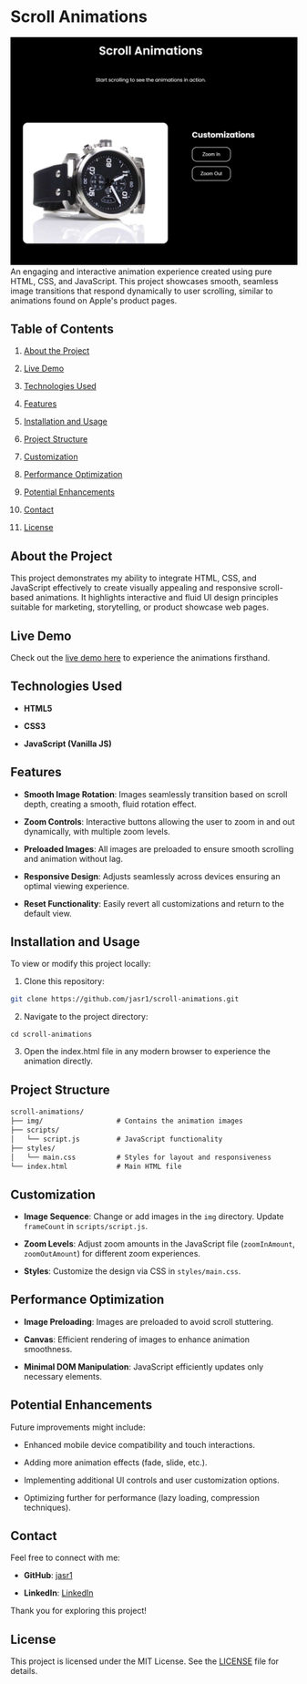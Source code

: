 # Scroll Animations
![Scroll Animation Preview](assets/scroll-preview.png)
An engaging and interactive animation experience created using pure HTML, CSS, and JavaScript. This project showcases smooth, seamless image transitions that respond dynamically to user scrolling, similar to animations found on Apple's product pages.

## Table of Contents

1. [About the Project](#about-the-project)

2. [Live Demo](#live-demo)

3. [Technologies Used](#technologies-used)

4. [Features](#features)

5. [Installation and Usage](#installation-and-usage)

6. [Project Structure](#project-structure)

7. [Customization](#customization)

8. [Performance Optimization](#performance-optimization)

9. [Potential Enhancements](#potential-enhancements)

10. [Contact](#contact)

11. [License](#license)

## About the Project

This project demonstrates my ability to integrate HTML, CSS, and JavaScript effectively to create visually appealing and responsive scroll-based animations. It highlights interactive and fluid UI design principles suitable for marketing, storytelling, or product showcase web pages.

## Live Demo

Check out the [live demo here](https://jasr1.github.io/scroll-animations/) to experience the animations firsthand.

## Technologies Used

- **HTML5**

- **CSS3**

- **JavaScript (Vanilla JS)**


## Features

- **Smooth Image Rotation**: Images seamlessly transition based on scroll depth, creating a smooth, fluid rotation effect.

- **Zoom Controls**: Interactive buttons allowing the user to zoom in and out dynamically, with multiple zoom levels.

- **Preloaded Images**: All images are preloaded to ensure smooth scrolling and animation without lag.

- **Responsive Design**: Adjusts seamlessly across devices ensuring an optimal viewing experience.

- **Reset Functionality**: Easily revert all customizations and return to the default view.

## Installation and Usage

To view or modify this project locally:

1. Clone this repository:
```bash
git clone https://github.com/jasr1/scroll-animations.git
```

2. Navigate to the project directory:
```
cd scroll-animations
```

3. Open the index.html file in any modern browser to experience the animation directly.


## Project Structure


```
scroll-animations/
├── img/                  # Contains the animation images
├── scripts/
│   └── script.js         # JavaScript functionality
├── styles/
│   └── main.css          # Styles for layout and responsiveness
└── index.html            # Main HTML file
```


## Customization

- **Image Sequence**: Change or add images in the ```img``` directory. Update ```frameCount``` in ```scripts/script.js```.

- **Zoom Levels**: Adjust zoom amounts in the JavaScript file (```zoomInAmount```, ```zoomOutAmount```) for different zoom experiences.

- **Styles**: Customize the design via CSS in ```styles/main.css```.

## Performance Optimization

- **Image Preloading**: Images are preloaded to avoid scroll stuttering.

- **Canvas**: Efficient rendering of images to enhance animation smoothness.

- **Minimal DOM Manipulation**: JavaScript efficiently updates only necessary elements.

## Potential Enhancements

Future improvements might include:

- Enhanced mobile device compatibility and touch interactions.

- Adding more animation effects (fade, slide, etc.).

- Implementing additional UI controls and user customization options.

- Optimizing further for performance (lazy loading, compression techniques).

## Contact

Feel free to connect with me:

- **GitHub**: [jasr1](https://github.com/jasr1)

- **LinkedIn**: [LinkedIn](https://www.linkedin.com/in/jasrandhawa-softwaredeveloper/)


Thank you for exploring this project!

## License

This project is licensed under the MIT License. See the [LICENSE](LICENSE) file for details.

